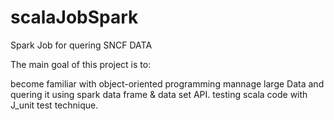 # scalaJobSpark
Spark Job for quering SNCF DATA 

The main goal of this project is to:  

become familiar with object-oriented programming 
mannage large Data and quering it using spark data frame & data set API. 
testing scala code with J_unit test technique. 






